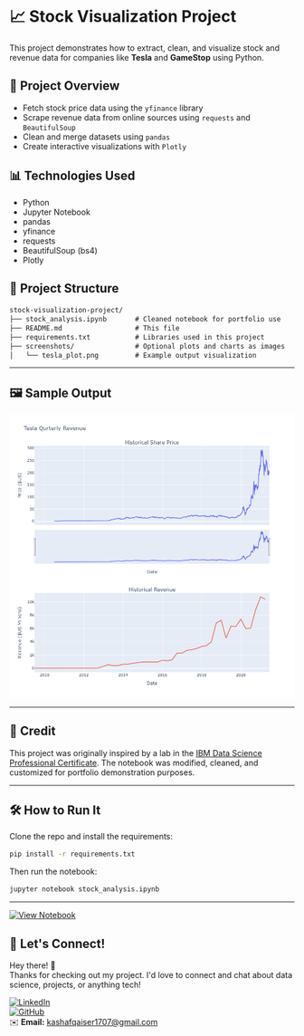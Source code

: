 # 📈 Stock Visualization Project

This project demonstrates how to extract, clean, and visualize stock and revenue data for companies like **Tesla** and **GameStop** using Python.

## 🚀 Project Overview
- Fetch stock price data using the `yfinance` library
- Scrape revenue data from online sources using `requests` and `BeautifulSoup`
- Clean and merge datasets using `pandas`
- Create interactive visualizations with `Plotly`

## 📊 Technologies Used
- Python
- Jupyter Notebook
- pandas
- yfinance
- requests
- BeautifulSoup (bs4)
- Plotly

## 📂 Project Structure

```
stock-visualization-project/
├── stock_analysis.ipynb       # Cleaned notebook for portfolio use
├── README.md                  # This file
├── requirements.txt           # Libraries used in this project
├── screenshots/               # Optional plots and charts as images
│   └── tesla_plot.png         # Example output visualization
```


---

## 🖼 Sample Output
 
![Tesla Stock Plot](screenshots/tesla_plot.png)

---

## 🧠 Credit

This project was originally inspired by a lab in the [IBM Data Science Professional Certificate](https://coursera.org/professional-certificates/ibm-data-science). The notebook was modified, cleaned, and customized for portfolio demonstration purposes.

---

## 🛠 How to Run It

Clone the repo and install the requirements:
```bash
pip install -r requirements.txt
```

Then run the notebook:
```bash
jupyter notebook stock_analysis.ipynb
```

---

[![View Notebook](https://img.shields.io/badge/Open-Jupyter%20Notebook-blue?logo=jupyter&style=for-the-badge)](https://nbviewer.org/github/Kash-cyber/stock-visualization-project/blob/main/stock_analysis.ipynb)

## 🔗 Let's Connect!

Hey there! 👋  
Thanks for checking out my project. I'd love to connect and chat about data science, projects, or anything tech!

[![LinkedIn](https://img.shields.io/badge/-LinkedIn-blue?style=for-the-badge&logo=linkedin&logoColor=white)](https://www.linkedin.com/in/kashaf-malik-738689304)  
[![GitHub](https://img.shields.io/badge/-GitHub-181717?style=for-the-badge&logo=github&logoColor=white)](https://github.com/Kash-cyber)  
✉️ **Email:** [kashafqaiser1707@gmail.com](mailto:kashafqaiser1707@gmail.com)

